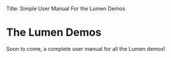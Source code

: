 Title: Simple User Manual For the Lumen Demos

<h1 class="centered">The Lumen Demos</h1>

Soon to come, a complete user manual for all the Lumen demos!
